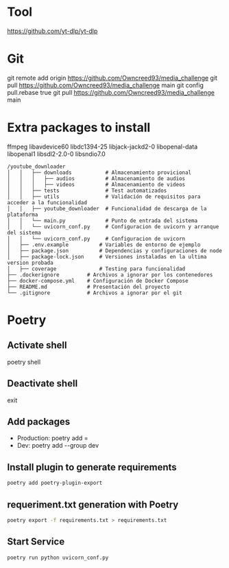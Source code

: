 

# Tool
https://github.com/yt-dlp/yt-dlp


# Git
git remote add origin https://github.com/Owncreed93/media_challenge
git pull https://github.com/Owncreed93/media_challenge main
git config pull.rebase true
git pull https://github.com/Owncreed93/media_challenge main

# Extra packages to install
ffmpeg libavdevice60 libdc1394-25 libjack-jackd2-0 libopenal-data libopenal1 libsdl2-2.0-0 libsndio7.0

```
/youtube_downloader
│   │   ├── downloads           # Almacenamiento provicional
│   │   │   ├── audios          # Almacenamiento de audios
│   │   │   ├── videos          # Almacenamiento de videos
│   │   ├── tests               # Test automatizados
│   │   ├── utils               # Validación de requisitos para acceder a la funcionalidad
│   │   ├── youtube_downloader  # Funcionalidad de descarga de la plataforma
│   │   └── main.py             # Punto de entrada del sistema
│   │   └── uvicorn_conf.py     # Configuracion de uvicorn y arranque del sistema
│   │   └── uvicorn_conf.py     # Configuracion de uvicorn
│   ├── .env.example          # Variables de entorno de ejemplo
│   ├── package.json          # Dependencias y configuraciones de node
│   ├── package-lock.json     # Versiones instaladas en la ultima version probada
│   ├── coverage              # Testing para funcionalidad
├── .dockerignore         # Archivos a ignorar por los contenedores
├── docker-compose.yml    # Configuración de Docker Compose
├── README.md             # Presentación del proyecto
└── .gitignore            # Archivos a ignorar por el git
```

# Poetry
## Activate shell
poetry shell

## Deactivate shell
exit

## Add packages

- Production:
    poetry add <package>=<version>
- Dev:
    poetry add --group dev <package>

## Install plugin to generate requirements
```bash
poetry add poetry-plugin-export
```

## requeriment.txt generation with Poetry
```bash
poetry export -f requirements.txt > requirements.txt
```

## Start Service
```bash
poetry run python uvicorn_conf.py
```